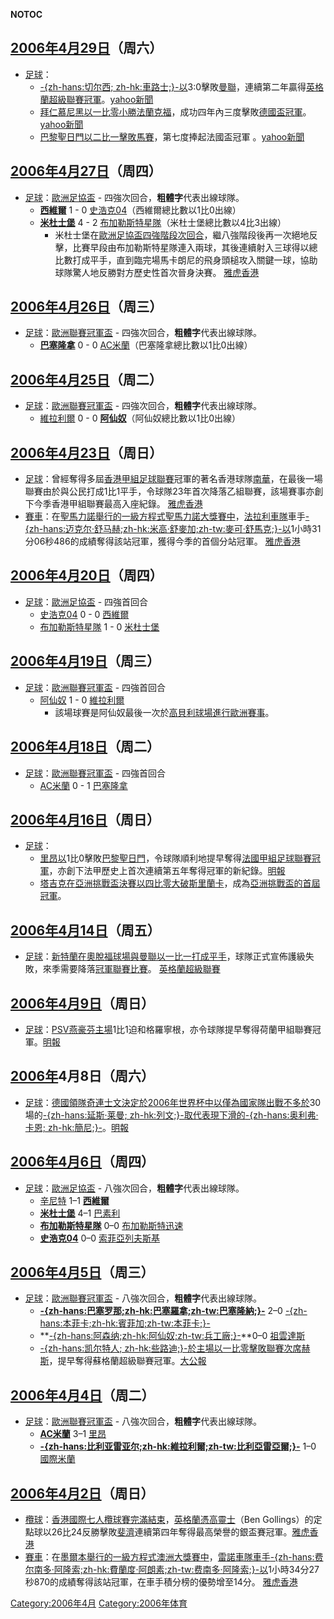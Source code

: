__NOTOC__

## [2006年](../Page/2006年.md "wikilink")[4月29日](../Page/4月29日.md "wikilink")（周六）

  - [足球](../Page/足球.md "wikilink")：
      - [-{zh-hans:切尔西; zh-hk:車路士;}-以](https://zh.wikipedia.org/wiki/切尔西足球俱乐部 "wikilink")3:0擊敗[曼聯](https://zh.wikipedia.org/wiki/曼聯 "wikilink")，連續第二年贏得[英格蘭超級聯賽冠軍](https://zh.wikipedia.org/wiki/英格蘭超級聯賽 "wikilink")。[yahoo新聞](https://web.archive.org/web/20060514045652/http://hk.news.yahoo.com/060429/3/1nedh.html)
      - [拜仁慕尼黑以一比零小勝](https://zh.wikipedia.org/wiki/拜仁慕尼黑 "wikilink")[法蘭克福](https://zh.wikipedia.org/wiki/法蘭克福足球會 "wikilink")，成功四年內三度擊敗[德國盃冠軍](https://zh.wikipedia.org/wiki/德國盃 "wikilink")。[yahoo新聞](https://archive.is/20130105111526/http://hk.sports.yahoo.com/060430/61/1nezz.html)
      - [巴黎聖日門以二比一擊敗](https://zh.wikipedia.org/wiki/巴黎聖日門 "wikilink")[馬賽](https://zh.wikipedia.org/wiki/馬賽 "wikilink")，第七度捧起法國盃冠軍 。[yahoo新聞](https://archive.is/20130105115429/http://hk.sports.yahoo.com/060430/61/1nezy.html)

## [2006年](../Page/2006年.md "wikilink")[4月27日](../Page/4月27日.md "wikilink")（周四）

  - [足球](../Page/足球.md "wikilink")：[歐洲足協盃](https://zh.wikipedia.org/wiki/2005年至2006年歐洲足協盃 "wikilink") - 四強次回合，**粗體字**代表出線球隊。
      - **[西維爾](https://zh.wikipedia.org/wiki/西維爾足球會 "wikilink")** 1 - 0 [史浩克04](https://zh.wikipedia.org/wiki/史浩克04 "wikilink")（西維爾總比數以1比0出線）
      - **[米杜士堡](https://zh.wikipedia.org/wiki/米杜士堡 "wikilink")** 4 - 2 [布加勒斯特星隊](https://zh.wikipedia.org/wiki/布加勒斯特星隊 "wikilink")（米杜士堡總比數以4比3出線）
          - 米杜士堡在[歐洲足協盃四強階段次回合](https://zh.wikipedia.org/wiki/歐洲足協盃 "wikilink")，繼八強階段後再一次絕地反擊，比賽早段由布加勒斯特星隊連入兩球，其後連續射入三球得以總比數打成平手，直到臨完場馬卡朗尼的飛身頭槌攻入關鍵一球，協助球隊驚人地反勝對方歷史性首次晉身決賽。 [雅虎香港](https://web.archive.org/web/20070817182006/http://hk.sports.yahoo.com/060427/61/1nd0s.html)

## [2006年](../Page/2006年.md "wikilink")[4月26日](../Page/4月26日.md "wikilink")（周三）

  - [足球](../Page/足球.md "wikilink")：[歐洲聯賽冠軍盃](https://zh.wikipedia.org/wiki/2005年至2006年歐洲聯賽冠軍盃 "wikilink") - 四強次回合，**粗體字**代表出線球隊。
      - **[巴塞隆拿](https://zh.wikipedia.org/wiki/巴塞隆拿足球會 "wikilink")** 0 - 0 [AC米蘭](https://zh.wikipedia.org/wiki/AC米蘭 "wikilink")（巴塞隆拿總比數以1比0出線）

## [2006年](../Page/2006年.md "wikilink")[4月25日](../Page/4月25日.md "wikilink")（周二）

  - [足球](../Page/足球.md "wikilink")：[歐洲聯賽冠軍盃](https://zh.wikipedia.org/wiki/2005年至2006年歐洲聯賽冠軍盃 "wikilink") - 四強次回合，**粗體字**代表出線球隊。
      - [維拉利爾](https://zh.wikipedia.org/wiki/維拉利爾 "wikilink") 0 - 0 **[阿仙奴](https://zh.wikipedia.org/wiki/阿仙奴 "wikilink")**（阿仙奴總比數以1比0出線）

## [2006年](../Page/2006年.md "wikilink")[4月23日](../Page/4月23日.md "wikilink")（周日）

  - [足球](../Page/足球.md "wikilink")：曾經奪得多屆[香港甲組足球聯賽](../Page/香港甲組足球聯賽.md "wikilink")冠軍的著名香港球隊[南華](https://zh.wikipedia.org/wiki/南華 "wikilink")，在最後一場聯賽由於與公民打成1比1平手，令球隊23年首次降落乙組聯賽，該場賽事亦創下今季香港甲組聯賽最高入座紀錄。 [雅虎香港](https://web.archive.org/web/20060510040707/http://hk.sports.yahoo.com/060423/42/1n75f.html)
  - [賽車](../Page/賽車.md "wikilink")：在[聖馬力諾舉行的](https://zh.wikipedia.org/wiki/聖馬力諾 "wikilink")[一級方程式](https://zh.wikipedia.org/wiki/一級方程式 "wikilink")[聖馬力諾大獎賽中](https://zh.wikipedia.org/wiki/聖馬力諾大獎賽 "wikilink")，[法拉利車隊](../Page/法拉利車隊.md "wikilink")車手[-{zh-hans:迈克尔·舒马赫;zh-hk:米高·舒麥加;zh-tw:麥可·舒馬克;}-以](../Page/迈克尔·舒马赫.md "wikilink")1小時31分06秒486的成績奪得該站冠軍，獲得今季的首個分站冠軍。 [雅虎香港](https://web.archive.org/web/20060510041951/http://hk.sports.yahoo.com/060423/65/1n7mc.html)

## [2006年](../Page/2006年.md "wikilink")[4月20日](../Page/4月20日.md "wikilink")（周四）

  - [足球](../Page/足球.md "wikilink")：[歐洲足協盃](https://zh.wikipedia.org/wiki/2005年至2006年歐洲足協盃 "wikilink") - 四強首回合
      - [史浩克04](https://zh.wikipedia.org/wiki/史浩克04 "wikilink") 0 - 0 [西維爾](https://zh.wikipedia.org/wiki/西維爾足球會 "wikilink")
      - [布加勒斯特星隊](https://zh.wikipedia.org/wiki/布加勒斯特星隊 "wikilink") 1 - 0 [米杜士堡](https://zh.wikipedia.org/wiki/米杜士堡 "wikilink")

## [2006年](../Page/2006年.md "wikilink")[4月19日](../Page/4月19日.md "wikilink")（周三）

  - [足球](../Page/足球.md "wikilink")：[歐洲聯賽冠軍盃](https://zh.wikipedia.org/wiki/2005年至2006年歐洲聯賽冠軍盃 "wikilink") - 四強首回合
      - [阿仙奴](https://zh.wikipedia.org/wiki/阿仙奴 "wikilink") 1 - 0 [維拉利爾](https://zh.wikipedia.org/wiki/維拉利爾 "wikilink")
          - 該場球賽是阿仙奴最後一次於[高貝利球場進行歐洲賽事](https://zh.wikipedia.org/wiki/高貝利球場 "wikilink")。

## [2006年](../Page/2006年.md "wikilink")[4月18日](../Page/4月18日.md "wikilink")（周二）

  - [足球](../Page/足球.md "wikilink")：[歐洲聯賽冠軍盃](https://zh.wikipedia.org/wiki/2005年至2006年歐洲聯賽冠軍盃 "wikilink") - 四強首回合
      - [AC米蘭](https://zh.wikipedia.org/wiki/AC米蘭 "wikilink") 0 - 1 [巴塞隆拿](https://zh.wikipedia.org/wiki/巴塞隆拿足球會 "wikilink")

## [2006年](../Page/2006年.md "wikilink")[4月16日](../Page/4月16日.md "wikilink")（周日）

  - [足球](../Page/足球.md "wikilink")：
      - [里昂以](https://zh.wikipedia.org/wiki/里昂足球會 "wikilink")1比0擊敗[巴黎聖日門](https://zh.wikipedia.org/wiki/巴黎聖日門 "wikilink")，令球隊順利地提早奪得[法國甲組足球聯賽冠軍](https://zh.wikipedia.org/wiki/法國甲組足球聯賽 "wikilink")，亦創下法甲歷史上首次連續第五年奪得冠軍的新紀錄。[明報](https://archive.is/20130105121105/http://hk.news.yahoo.com/060417/3/1n0pv.html)
      - [塔吉克在](https://zh.wikipedia.org/wiki/塔吉克 "wikilink")[亞洲挑戰盃決賽以四比零大破](https://zh.wikipedia.org/wiki/2006年亞洲挑戰盃 "wikilink")[斯里蘭卡](../Page/斯里蘭卡.md "wikilink")，成為[亞洲挑戰盃的首屆冠軍](https://zh.wikipedia.org/wiki/亞洲挑戰盃 "wikilink")。

## [2006年](../Page/2006年.md "wikilink")[4月14日](../Page/4月14日.md "wikilink")（周五）

  - [足球](../Page/足球.md "wikilink")：[新特蘭在](https://zh.wikipedia.org/wiki/新特蘭 "wikilink")[奧脫福球場與](https://zh.wikipedia.org/wiki/奧脫福球場 "wikilink")[曼聯以一比一打成平手](https://zh.wikipedia.org/wiki/曼聯 "wikilink")，球隊正式宣佈護級失敗，來季需要降落[冠軍聯賽比賽](https://zh.wikipedia.org/wiki/英格蘭冠軍聯賽 "wikilink")。 [英格蘭超級聯賽](http://www.premierleague.com/fapl.rac?command=forwardOnly&nextPage=enCompMatchReport&id=2624543)

## [2006年](../Page/2006年.md "wikilink")[4月9日](../Page/4月9日.md "wikilink")（周日）

  - [足球](../Page/足球.md "wikilink")：[PSV燕豪芬主場](https://zh.wikipedia.org/wiki/PSV燕豪芬 "wikilink")1比1迫和格羅寧根，亦令球隊提早奪得荷蘭甲組聯賽冠軍。[明報](https://archive.is/20130105124345/http://hk.news.yahoo.com/060410/12/1muom.html)

## [2006年](../Page/2006年.md "wikilink")4月8日（周六）

  - [足球](../Page/足球.md "wikilink")：[德國領隊](../Page/德國國家足球隊.md "wikilink")[奇連士文決定於](https://zh.wikipedia.org/wiki/奇連士文 "wikilink")[2006年世界杯中以僅為國家隊出戰不多於](https://zh.wikipedia.org/wiki/2006年世界杯足球賽 "wikilink")30場的[-{zh-hans:延斯·莱曼; zh-hk:列文;}-取代表現下滑的](https://zh.wikipedia.org/wiki/列文 "wikilink")[-{zh-hans:奥利弗·卡恩; zh-hk:簡尼;}-](../Page/奥利弗·卡恩.md "wikilink")。[明報](https://archive.is/20130106082959/http://hk.news.yahoo.com/060407/12/1ms5m.html)

## [2006年](../Page/2006年.md "wikilink")[4月6日](../Page/4月6日.md "wikilink")（周四）

  - [足球](../Page/足球.md "wikilink")：[歐洲足協盃](https://zh.wikipedia.org/wiki/2005年至2006年歐洲足協盃 "wikilink") - 八強次回合，**粗體字**代表出線球隊。
      - [辛尼特](https://zh.wikipedia.org/wiki/辛尼特 "wikilink") 1–1 **[西維爾](https://zh.wikipedia.org/wiki/西維爾足球會 "wikilink")**
      - **[米杜士堡](https://zh.wikipedia.org/wiki/米杜士堡 "wikilink")** 4–1 [巴素利](https://zh.wikipedia.org/wiki/巴素利足球會 "wikilink")
      - **[布加勒斯特星隊](https://zh.wikipedia.org/wiki/布加勒斯特星隊 "wikilink")** 0–0 [布加勒斯特迅速](https://zh.wikipedia.org/wiki/布加勒斯特迅速 "wikilink")
      - **[史浩克04](https://zh.wikipedia.org/wiki/史浩克04 "wikilink")** 0–0 [索菲亞列夫斯基](https://zh.wikipedia.org/wiki/索菲亞列夫斯基 "wikilink")

## [2006年](../Page/2006年.md "wikilink")[4月5日](../Page/4月5日.md "wikilink")（周三）

  - [足球](../Page/足球.md "wikilink")：[歐洲聯賽冠軍盃](https://zh.wikipedia.org/wiki/2005年至2006年歐洲聯賽冠軍盃 "wikilink") - 八強次回合，**粗體字**代表出線球隊。
      - **[-{zh-hans:巴塞罗那;zh-hk:巴塞羅拿;zh-tw:巴塞隆納;}-](../Page/巴塞罗那足球俱乐部.md "wikilink")** 2–0 [-{zh-hans:本菲卡;zh-hk:賓菲加;zh-tw:本菲卡;}-](https://zh.wikipedia.org/wiki/賓菲加 "wikilink")
      - **[-{zh-hans:阿森纳;zh-hk:阿仙奴;zh-tw:兵工廠;}-](https://zh.wikipedia.org/wiki/阿森纳 "wikilink")**0–0 [祖雲達斯](https://zh.wikipedia.org/wiki/祖雲達斯 "wikilink")
      - [-{zh-hans:凯尔特人; zh-hk:些路迪;}-於主場以一比零擊敗聯賽次席](https://zh.wikipedia.org/wiki/些路迪 "wikilink")[赫斯](https://zh.wikipedia.org/wiki/赫斯 "wikilink")，提早奪得蘇格蘭超級聯賽冠軍。[大公報](https://web.archive.org/web/20070927200734/http://www.takungpao.com/news/06/04/07/WF-548994.htm)

## [2006年](../Page/2006年.md "wikilink")[4月4日](../Page/4月4日.md "wikilink")（周二）

  - [足球](../Page/足球.md "wikilink")：[歐洲聯賽冠軍盃](https://zh.wikipedia.org/wiki/2005年至2006年歐洲聯賽冠軍盃 "wikilink") - 八強次回合，**粗體字**代表出線球隊。
      - **[AC米蘭](https://zh.wikipedia.org/wiki/AC米蘭 "wikilink")** 3–1 [里昂](https://zh.wikipedia.org/wiki/里昂足球會 "wikilink")
      - **[-{zh-hans:比利亚雷亚尔;zh-hk:維拉利爾;zh-tw:比利亞雷亞爾;}-](https://zh.wikipedia.org/wiki/比利亚雷亚尔足球俱乐部 "wikilink")** 1–0 [國際米蘭](https://zh.wikipedia.org/wiki/國際米蘭 "wikilink")

## [2006年](../Page/2006年.md "wikilink")[4月2日](../Page/4月2日.md "wikilink")（周日）

  - [欖球](https://zh.wikipedia.org/wiki/欖球 "wikilink")：[香港國際七人欖球賽完滿結束](../Page/2006年香港國際七人欖球賽.md "wikilink")，[英格蘭憑高靈士](https://zh.wikipedia.org/wiki/英格蘭 "wikilink")（Ben Gollings）的定點球以26比24反勝擊敗[斐濟](../Page/斐濟.md "wikilink")連續第四年奪得最高榮譽的銀盃賽冠軍。[雅虎香港](https://web.archive.org/web/20060413224654/http://hk.sports.yahoo.com/060402/42/1mm9r.html)
  - [賽車](../Page/賽車.md "wikilink")：在[墨爾本舉行的](https://zh.wikipedia.org/wiki/墨爾本 "wikilink")[一級方程式](https://zh.wikipedia.org/wiki/一級方程式 "wikilink")[澳洲大獎賽中](https://zh.wikipedia.org/wiki/澳洲大獎賽 "wikilink")，[雷諾車隊車手](https://zh.wikipedia.org/wiki/雷諾車隊 "wikilink")[-{zh-hans:费尔南多·阿隆索;zh-hk:費蘭度·阿朗素;zh-tw:费南多·阿隆索;}-以](../Page/费尔南多·阿隆索.md "wikilink")1小時34分27秒870的成績奪得該站冠軍，在車手積分榜的優勢增至14分。 [雅虎香港](https://web.archive.org/web/20060414002851/http://hk.sports.yahoo.com/060402/61/1mm5o.html)

[Category:2006年4月](https://zh.wikipedia.org/wiki/Category:2006年4月 "wikilink") [Category:2006年体育](https://zh.wikipedia.org/wiki/Category:2006年体育 "wikilink")